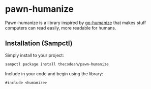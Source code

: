 # pawn-humanize

Pawn-humanize is a library inspired by [go-humanize](https://github.com/dustin/go-humanize) that makes stuff computers can read easily, more readable for humans.

## Installation (Sampctl)
Simply install to your project:

```bash
sampctl package install thecodeah/pawn-humanize
```

Include in your code and begin using the library:

```pawn
#include <humanize>
```

